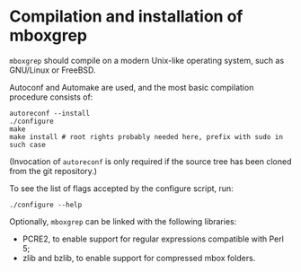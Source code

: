 # Compilation and installation of mboxgrep

`mboxgrep` should compile on a modern Unix-like operating system, such as GNU/Linux or FreeBSD.

Autoconf and Automake are used, and the most basic compilation procedure consists of:

```
autoreconf --install
./configure
make
make install # root rights probably needed here, prefix with sudo in such case
```

(Invocation of `autoreconf` is only required if the source tree has been cloned from the
git repository.)

To see the list of flags accepted by the configure script, run:

```
./configure --help
```

Optionally, `mboxgrep` can be linked with the following libraries:

- PCRE2, to enable support for regular expressions compatible with Perl 5;
- zlib and bzlib, to enable support for compressed mbox folders.
